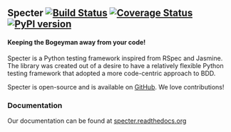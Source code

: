 ## Specter [![Build Status](https://travis-ci.org/jmvrbanac/Specter.svg?branch=master)](https://travis-ci.org/jmvrbanac/Specter) [![Coverage Status](https://coveralls.io/repos/jmvrbanac/Specter/badge.svg?branch=master)](https://coveralls.io/r/jmvrbanac/Specter?branch=master) [![PyPI version](https://badge.fury.io/py/Specter.svg)](http://badge.fury.io/py/Specter)
#### Keeping the Bogeyman away from your code!

Specter is a Python testing framework inspired from RSpec and Jasmine. The library was created out of a desire to have a relatively flexible Python testing framework that adopted a more code-centric approach to BDD.

Specter is open-source and is available on [GitHub](https://github.com/jmvrbanac/Specter). We love contributions!

### Documentation
Our documentation can be found at [specter.readthedocs.org](http://specter.readthedocs.org/en/latest/)
